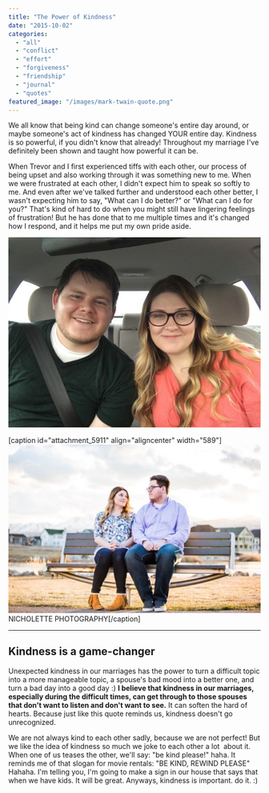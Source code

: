 ```yaml
---
title: "The Power of Kindness"
date: "2015-10-02"
categories: 
  - "all"
  - "conflict"
  - "effort"
  - "forgiveness"
  - "friendship"
  - "journal"
  - "quotes"
featured_image: "/images/mark-twain-quote.png"
---
```


We all know that being kind can change someone's entire day around, or maybe someone's act of kindness has changed YOUR entire day. Kindness is so powerful, if you didn't know that already! Throughout my marriage I've definitely been shown and taught how powerful it can be.

When Trevor and I first experienced tiffs with each other, our process of being upset and also working through it was something new to me. When we were frustrated at each other, I didn't expect him to speak so softly to me. And even after we've talked further and understood each other better, I wasn't expecting him to say, "What can I do better?" or "What can I do for you?" That's kind of hard to do when you might still have lingering feelings of frustration! But he has done that to me multiple times and it's changed how I respond, and it helps me put my own pride aside.

![img_0053](/images/IMG_0053.jpg)

\[caption id="attachment\_5911" align="aligncenter" width="589"\]![kindness, kindness in marriage, kindness quote by mark twain, kindness is powerful, kindness is a game changer, the power of kindness in marriage, be kind rewind, be kind rewind please, being kind in marriage, the importance of kindness in marriage](/images/IMG_0051.jpg) NICHOLETTE PHOTOGRAPHY\[/caption\]

* * *

## Kindness is a game-changer

Unexpected kindness in our marriages has the power to turn a difficult topic into a more manageable topic, a spouse's bad mood into a better one, and turn a bad day into a good day :) **I believe that kindness in our marriages, especially during the difficult times, can get through to those spouses that don't want to listen and don't want to see.** It can soften the hard of hearts. Because just like this quote reminds us, kindness doesn't go unrecognized.

We are not always kind to each other sadly, because we are not perfect! But we like the idea of kindness so much we joke to each other a lot  about it. When one of us teases the other, we'll say: "be kind please!" haha. It reminds me of that slogan for movie rentals: "BE KIND, REWIND PLEASE" Hahaha. I'm telling you, I'm going to make a sign in our house that says that when we have kids. It will be great. Anyways, kindness is important. do it. :)
